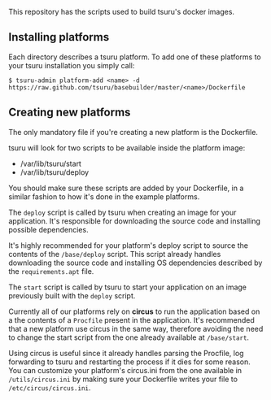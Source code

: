 This repository has the scripts used to build tsuru's docker images.

Installing platforms
--------------------

Each directory describes a tsuru platform. To add one of these platforms to
your tsuru installation you simply call:

```
$ tsuru-admin platform-add <name> -d https://raw.github.com/tsuru/basebuilder/master/<name>/Dockerfile
```

Creating new platforms
----------------------

The only mandatory file if you're creating a new platform is the Dockerfile.

tsuru will look for two scripts to be available inside the platform image:

 - /var/lib/tsuru/start
 - /var/lib/tsuru/deploy

You should make sure these scripts are added by your Dockerfile, in a similar
fashion to how it's done in the example platforms.

The `deploy` script is called by tsuru when creating an image for your
application. It's responsible for downloading the source code and installing
possible dependencies.

It's highly recommended for your platform's deploy script to source the
contents of the `/base/deploy` script. This script already handles downloading
the source code and installing OS dependencies described by the
`requirements.apt` file.

The `start` script is called by tsuru to start your application on an image
previously built with the `deploy` script.

Currently all of our platforms rely on **circus** to run the application based
on a the contents of a `Procfile` present in the application. It's recommended
that a new platform use circus in the same way, therefore avoiding the need to
change the start script from the one already available at `/base/start`.

Using circus is useful since it already handles parsing the Procfile, log
forwarding to tsuru and restarting the process if it dies for some reason. You
can customize your platform's circus.ini from the one available in
`/utils/circus.ini` by making sure your Dockerfile writes your file to
`/etc/circus/circus.ini`.

